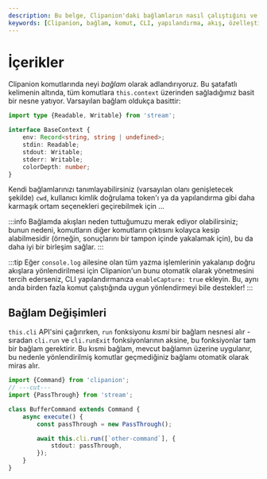 ```yaml
---
description: Bu belge, Clipanion'daki bağlamların nasıl çalıştığını ve nasıl özelleştirileceğini açıklamaktadır. Bağlamların özelleştirilmesi, CLI uygulamalarının daha esnek ve güçlü şekillerde kullanılmasını sağlar.
keywords: [Clipanion, bağlam, komut, CLI, yapılandırma, akış, özelleştirme]
---
```


# İçerikler

Clipanion komutlarında neyi *bağlam* olarak adlandırıyoruz. Bu şatafatlı kelimenin altında, tüm komutlara `this.context` üzerinden sağladığımız basit bir nesne yatıyor. Varsayılan bağlam oldukça basittir:

```ts twoslash
import type {Readable, Writable} from 'stream';

interface BaseContext {
    env: Record<string, string | undefined>;
    stdin: Readable;
    stdout: Writable;
    stderr: Writable;
    colorDepth: number;
}
```

Kendi bağlamlarınızı tanımlayabilirsiniz (varsayılan olanı genişletecek şekilde) `cwd`, kullanıcı kimlik doğrulama token'ı ya da yapılandırma gibi daha karmaşık ortam seçenekleri geçirebilmek için ...

:::info
Bağlamda akışları neden tuttuğumuzu merak ediyor olabilirsiniz; bunun nedeni, komutların diğer komutların çıktısını kolayca kesip alabilmesidir (örneğin, sonuçlarını bir tampon içinde yakalamak için), bu da daha iyi bir birleşim sağlar.
:::

:::tip
Eğer `console.log` ailesine olan tüm yazma işlemlerinin yakalanıp doğru akışlara yönlendirilmesi için Clipanion'un bunu otomatik olarak yönetmesini tercih ederseniz, CLI yapılandırmanıza `enableCapture: true` ekleyin. Bu, aynı anda birden fazla komut çalıştığında uygun yönlendirmeyi bile destekler!
:::

## Bağlam Değişimleri

`this.cli` API'sini çağırırken, `run` fonksiyonu *kısmi* bir bağlam nesnesi alır - sıradan `cli.run` ve `cli.runExit` fonksiyonlarının aksine, bu fonksiyonlar tam bir bağlam gerektirir. Bu kısmi bağlam, mevcut bağlamın üzerine uygulanır, bu nedenle yönlendirilmiş komutlar geçmediğiniz bağlamı otomatik olarak miras alır.

```ts twoslash
import {Command} from 'clipanion';
// ---cut---
import {PassThrough} from 'stream';

class BufferCommand extends Command {
    async execute() {
        const passThrough = new PassThrough();

        await this.cli.run([`other-command`], {
            stdout: passThrough,
        });
    }
}
```